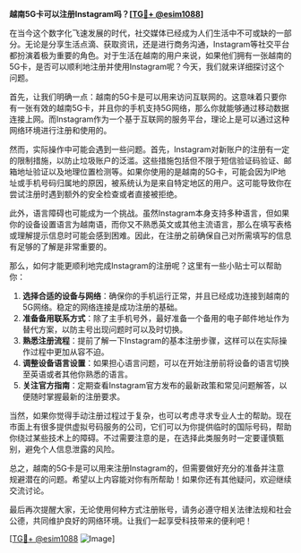 **越南5G卡可以注册Instagram吗？[[TG💪+ @esim1088](https://t.me/s/esim1088)]**

在当今这个数字化飞速发展的时代，社交媒体已经成为人们生活中不可或缺的一部分。无论是分享生活点滴、获取资讯，还是进行商务沟通，Instagram等社交平台都扮演着极为重要的角色。对于生活在越南的用户来说，如果他们拥有一张越南的5G卡，是否可以顺利地注册并使用Instagram呢？今天，我们就来详细探讨这个问题。

首先，让我们明确一点：越南的5G卡是可以用来访问互联网的。这意味着只要你有一张有效的越南5G卡，并且你的手机支持5G网络，那么你就能够通过移动数据连接上网。而Instagram作为一个基于互联网的服务平台，理论上是可以通过这种网络环境进行注册和使用的。

然而，实际操作中可能会遇到一些问题。首先，Instagram对新账户的注册有一定的限制措施，以防止垃圾账户的泛滥。这些措施包括但不限于短信验证码验证、邮箱地址验证以及地理位置检测等。如果你使用的是越南的5G卡，可能会因为IP地址或手机号码归属地的原因，被系统认为是来自特定地区的用户。这可能导致你在尝试注册时遇到额外的安全检查或者直接被拒绝。

此外，语言障碍也可能成为一个挑战。虽然Instagram本身支持多种语言，但如果你的设备设置语言为越南语，而你又不熟悉英文或其他主流语言，那么在填写表格或理解提示信息时可能会感到困难。因此，在注册之前确保自己对所需填写的信息有足够的了解是非常重要的。

那么，如何才能更顺利地完成Instagram的注册呢？这里有一些小贴士可以帮助你：

1. **选择合适的设备与网络**：确保你的手机运行正常，并且已经成功连接到越南的5G网络。稳定的网络连接是成功注册的基础。
2. **准备备用联系方式**：除了主手机号外，最好准备一个备用的电子邮件地址作为替代方案，以防主号出现问题时可以及时切换。
3. **熟悉注册流程**：提前了解一下Instagram的基本注册步骤，这样可以在实际操作过程中更加从容不迫。
4. **调整设备语言设置**：如果担心语言问题，可以在开始注册前将设备的语言切换至英语或者其他你熟悉的语言。
5. **关注官方指南**：定期查看Instagram官方发布的最新政策和常见问题解答，以便随时掌握最新的注册要求。

当然，如果你觉得手动注册过程过于复杂，也可以考虑寻求专业人士的帮助。现在市面上有很多提供虚拟号码服务的公司，它们可以为你提供临时的国际号码，帮助你绕过某些技术上的障碍。不过需要注意的是，在选择此类服务时一定要谨慎甄别，避免个人信息泄露的风险。

总之，越南的5G卡是可以用来注册Instagram的，但需要做好充分的准备并注意规避潜在的问题。希望以上内容能对你有所帮助！如果你还有其他疑问，欢迎继续交流讨论。

最后再次提醒大家，无论使用何种方式注册账号，请务必遵守相关法律法规和社会公德，共同维护良好的网络环境。让我们一起享受科技带来的便利吧！

[[TG💪+ @esim1088](https://t.me/s/esim1088) ![Image](https://i.postimg.cc/4NQfJmqS/Snipaste-2025-05-13-00-14-12.png)]